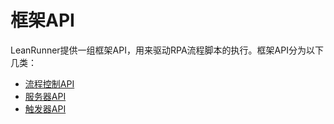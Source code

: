 # 框架API

LeanRunner提供一组框架API，用来驱动RPA流程脚本的执行。框架API分为以下几类：
* [流程控制API](workflow.md)
* [服务器API](server_api.md)
* [触发器API](triggers.md)